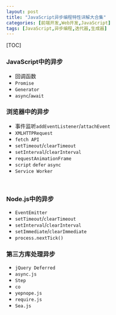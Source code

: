```yaml
---
layout: post
title: "JavaScript异步编程特性详解大合集"
categories: [前端开发,Web开发,JavaScript]
tags: [JavaScript,异步编程,迭代器,生成器]
---
```


[TOC]



### JavaScript中的异步

- 回调函数
- `Promise`
- `Generator`
- `async`/`await`



### 浏览器中的异步

- 事件监听`addEventListener`/`attachEvent`
- `XMLHTTPRequest`
- `fetch API`
- `setTimeout`/`clearTimeout`
- `setInterval`/`clearInterval`
- `requestAnimationFrame`
- `script` `defer` `async`
- `Service Worker`

 

### Node.js中的异步

- `EventEmitter`
- `setTimeout`/`clearTimeout`
- `setInterval`/`clearInterval`
- `setImmediate`/`clearImmediate`
- `process.nextTick()`



### 第三方库处理异步

- `jQuery Deferred`
- `async.js`
- `Step`
- `co`
- `yepnope.js`
- `require.js`
- `Sea.js`